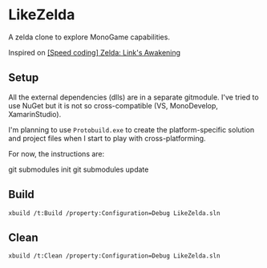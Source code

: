 # LikeZelda

A zelda clone to explore MonoGame capabilities.

Inspired on
[[Speed coding] Zelda: Link's Awakening](https://www.youtube.com/playlist?list=PLD2t5VOqzPm-IwgQwgmXpmLajQlcCwvBD)

## Setup

All the external dependencies (dlls) are in a separate gitmodule. I've tried to
use NuGet but it is not so cross-compatible (VS, MonoDevelop, XamarinStudio).

I'm planning to use `Protobuild.exe` to create the platform-specific solution and
project files when I start to play with cross-platforming.

For now, the instructions are:

  git submodules init
  git submodules update

## Build

    xbuild /t:Build /property:Configuration=Debug LikeZelda.sln

## Clean

    xbuild /t:Clean /property:Configuration=Debug LikeZelda.sln
